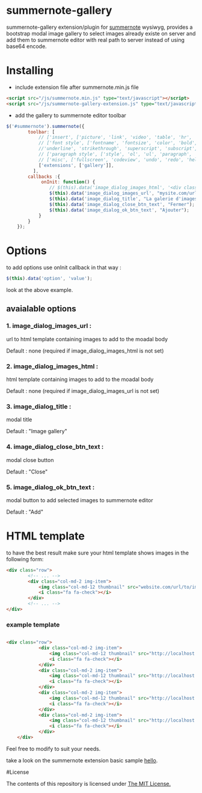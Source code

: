 # summernote-gallery
summernote-gallery extension/plugin for [summernote](https://github.com/summernote/summernote/) wysiwyg, provides a bootstrap modal image gallery to select images already existe on server and add them to summernote editor with real path to server instead of using base64 encode.
# Installing
- include extension file after summernote.min.js file

```html
<script src="/js/summernote.min.js" type="text/javascript"></script>
<script src="/js/summernote-gallery-extension.js" type="text/javascript"></script>
```
- add the gallery to summernote editor toolbar

```javascript
$('#summernote').summernote({
        toolbar: [
            // ['insert', ['picture', 'link', 'video', 'table', 'hr', 'gallery']],
            // ['font style', ['fontname', 'fontsize', 'color', 'bold', 'italic', 
            //'underline', 'strikethrough', 'superscript', 'subscript', 'clear']],
            // ['paragraph style', ['style', 'ol', 'ul', 'paragraph', 'height']],
            // ['misc', ['fullscreen', 'codeview', 'undo', 'redo', 'help']]
            ['extensions', ['gallery']],
          ],
        callbacks :{
             onInit: function() {
                // $(this).data('image_dialog_images_html', '<div class="row"..');
                $(this).data('image_dialog_images_url', "mysite.com/url/to/html/gallery.php");
                $(this).data('image_dialog_title', "La galerie d'images");
                $(this).data('image_dialog_close_btn_text', "Fermer");
                $(this).data('image_dialog_ok_btn_text', "Ajouter");
            }
        }
    });
```
# Options
to add options use onInit callback in that way :
```javascript 
$(this).data('option', 'value'); 
```
look at the above example.

## avaialable options
### 1. image_dialog_images_url : 
url to html template containing images to add to the moadal body 

Default : none (required if image_dialog_images_html is not set)

### 2. image_dialog_images_html : 
html template containing images to add to the moadal body

Default : none (required if image_dialog_images_url is not set)

### 3. image_dialog_title : 
modal title

Default : "Image gallery"

### 4. image_dialog_close_btn_text : 
modal close button

Default : "Close"

### 5. image_dialog_ok_btn_text : 
modal button to add selected images to summernote editor 

Default : "Add"
# HTML template
to have the best result make sure your html template shows images in the following form:

```html
<div class="row">
        <!-- ... -->
        <div class="col-md-2 img-item">
            <img class="col-md-12 thumbnail" src="website.com/url/to/image.jpg" alt="a galerie test" />
            <i class="fa fa-check"></i>
        </div>
        <!-- ... -->
</div>
```
### example template
```html

<div class="row">
            <div class="col-md-2 img-item">
                <img class="col-md-12 thumbnail" src="http://localhost:3030/storage/content/365/gallery/865b7acdbfc7a08a6c2d97350917da11.jpg" alt="a galerie test" />
                <i class="fa fa-check"></i>
            </div>
            <div class="col-md-2 img-item">
                <img class="col-md-12 thumbnail" src="http://localhost:3030/storage/content/365/gallery/9b952bb0c0d2771fcab06207e3a7e512.jpg" alt="a galerie test" />
                <i class="fa fa-check"></i>
            </div>
            <div class="col-md-2 img-item">
                <img class="col-md-12 thumbnail" src="http://localhost:3030/storage/content/365/gallery/bed271fd23cd9d4e49532fdef7ef05f6.jpg" alt="a galerie test" />
                <i class="fa fa-check"></i>
            </div>
            <div class="col-md-2 img-item">
                <img class="col-md-12 thumbnail" src="http://localhost:3030/storage/content/365/gallery/ec271099b2d93d8cadc671ed4ebc8ed3.jpg" alt="a galerie test" />
                <i class="fa fa-check"></i>
            </div>
    </div>
```

Feel free to modify to suit your needs.

take a look on the summernote extension basic sample [hello](https://github.com/summernote/summernote/blob/v0.7.0/examples/plugin-hello.html).

#License

The contents of this repository is licensed under [The MIT License.](https://opensource.org/licenses/MIT)
